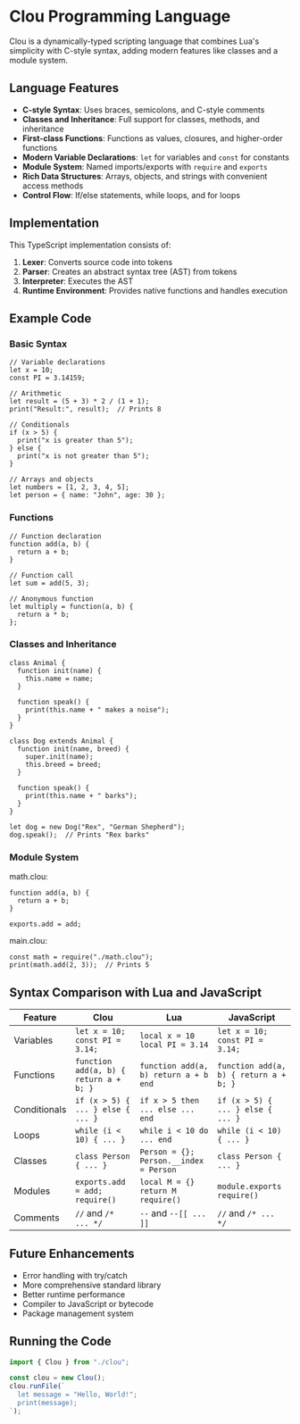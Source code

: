 # Clou Programming Language

Clou is a dynamically-typed scripting language that combines Lua's simplicity with C-style syntax, adding modern features like classes and a module system.

## Language Features

- **C-style Syntax**: Uses braces, semicolons, and C-style comments
- **Classes and Inheritance**: Full support for classes, methods, and inheritance
- **First-class Functions**: Functions as values, closures, and higher-order functions
- **Modern Variable Declarations**: `let` for variables and `const` for constants
- **Module System**: Named imports/exports with `require` and `exports`
- **Rich Data Structures**: Arrays, objects, and strings with convenient access methods
- **Control Flow**: If/else statements, while loops, and for loops

## Implementation

This TypeScript implementation consists of:

1. **Lexer**: Converts source code into tokens
2. **Parser**: Creates an abstract syntax tree (AST) from tokens
3. **Interpreter**: Executes the AST
4. **Runtime Environment**: Provides native functions and handles execution

## Example Code

### Basic Syntax

```clou
// Variable declarations
let x = 10;
const PI = 3.14159;

// Arithmetic
let result = (5 + 3) * 2 / (1 + 1);
print("Result:", result);  // Prints 8

// Conditionals
if (x > 5) {
  print("x is greater than 5");
} else {
  print("x is not greater than 5");
}

// Arrays and objects
let numbers = [1, 2, 3, 4, 5];
let person = { name: "John", age: 30 };
```

### Functions

```clou
// Function declaration
function add(a, b) {
  return a + b;
}

// Function call
let sum = add(5, 3);

// Anonymous function
let multiply = function(a, b) {
  return a * b;
};
```

### Classes and Inheritance

```clou
class Animal {
  function init(name) {
    this.name = name;
  }

  function speak() {
    print(this.name + " makes a noise");
  }
}

class Dog extends Animal {
  function init(name, breed) {
    super.init(name);
    this.breed = breed;
  }

  function speak() {
    print(this.name + " barks");
  }
}

let dog = new Dog("Rex", "German Shepherd");
dog.speak();  // Prints "Rex barks"
```

### Module System

math.clou:

```clou
function add(a, b) {
  return a + b;
}

exports.add = add;
```

main.clou:

```clou
const math = require("./math.clou");
print(math.add(2, 3));  // Prints 5
```

## Syntax Comparison with Lua and JavaScript

| Feature      | Clou                                   | Lua                                         | JavaScript                             |
| ------------ | -------------------------------------- | ------------------------------------------- | -------------------------------------- |
| Variables    | `let x = 10;`<br>`const PI = 3.14;`    | `local x = 10`<br>`local PI = 3.14`         | `let x = 10;`<br>`const PI = 3.14;`    |
| Functions    | `function add(a, b) { return a + b; }` | `function add(a, b) return a + b end`       | `function add(a, b) { return a + b; }` |
| Conditionals | `if (x > 5) { ... } else { ... }`      | `if x > 5 then ... else ... end`            | `if (x > 5) { ... } else { ... }`      |
| Loops        | `while (i < 10) { ... }`               | `while i < 10 do ... end`                   | `while (i < 10) { ... }`               |
| Classes      | `class Person { ... }`                 | `Person = {}; Person.__index = Person`      | `class Person { ... }`                 |
| Modules      | `exports.add = add;`<br>`require()`    | `local M = {}`<br>`return M`<br>`require()` | `module.exports`<br>`require()`        |
| Comments     | `//` and `/* ... */`                   | `--` and `--[[ ... ]]`                      | `//` and `/* ... */`                   |

## Future Enhancements

- Error handling with try/catch
- More comprehensive standard library
- Better runtime performance
- Compiler to JavaScript or bytecode
- Package management system

## Running the Code

```typescript
import { Clou } from "./clou";

const clou = new Clou();
clou.runFile(`
  let message = "Hello, World!";
  print(message);
`);
```

